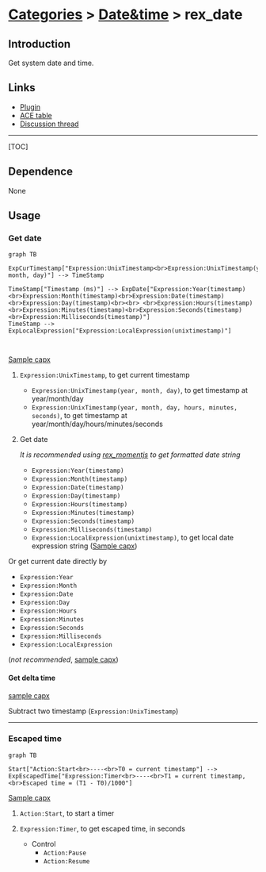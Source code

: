 # [Categories](categories.index.html) > [Date&time](date.index.html) > rex_date

## Introduction

Get system date and time.

## Links

- [Plugin](https://rexrainbow.github.io/C2RexDoc/repo/rex_date.7z)
- [ACE table](https://rexrainbow.github.io/C2RexDoc/c2rexpluginsACE/plugin_rex_date.html)
- [Discussion thread](https://www.scirra.com/forum/plugin-system-date-and-time_t63492)


----

[TOC]

## Dependence

None

## Usage

### Get date

```mermaid
graph TB

ExpCurTimestamp["Expression:UnixTimestamp<br>Expression:UnixTimestamp(year, month, day)"] --> TimeStamp

TimeStamp["Timestamp (ms)"] --> ExpDate["Expression:Year(timestamp)<br>Expression:Month(timestamp)<br>Expression:Date(timestamp)<br>Expression:Day(timestamp)<br><br> <br>Expression:Hours(timestamp)<br>Expression:Minutes(timestamp)<br>Expression:Seconds(timestamp)<br>Expression:Milliseconds(timestamp)"]
TimeStamp --> ExpLocalExpression["Expression:LocalExpression(unixtimestamp)"]



```

[Sample capx](https://1drv.ms/u/s!Am5HlOzVf0kHhAc65AULXTBdPqJ-)

1. `Expression:UnixTimestamp`, to get current timestamp
   - `Expression:UnixTimestamp(year, month, day)`, to get timestamp at year/month/day
   - `Expression:UnixTimestamp(year, month, day, hours, minutes, seconds)`, to get timestamp at year/month/day/hours/minutes/seconds

2. Get date

   *It is recommended using [rex_momentjs](rex_momentjs.html) to get formatted date string*

   - `Expression:Year(timestamp)`
   - `Expression:Month(timestamp)`
   - `Expression:Date(timestamp)`
   - `Expression:Day(timestamp)`
   - `Expression:Hours(timestamp)`
   - `Expression:Minutes(timestamp)`
   - `Expression:Seconds(timestamp)`
   - `Expression:Milliseconds(timestamp)`
   - `Expression:LocalExpression(unixtimestamp)`, to get  local date expression string  ([Sample capx](https://onedrive.live.com/redir?resid=7497FD5EC94476E!2005&authkey=!ALPkWoHGnr0yflU&ithint=file%2ccapx))

Or get current date directly by

- `Expression:Year`
- `Expression:Month`
- `Expression:Date`
- `Expression:Day`
- `Expression:Hours`
- `Expression:Minutes`
- `Expression:Seconds`
- `Expression:Milliseconds`
- `Expression:LocalExpression`

(*not recommended*, [sample capx](https://onedrive.live.com/redir?resid=7497FD5EC94476E%21518&authkey=%21AE0tB7g9lHRUElM&ithint=file%2c.capx)) 

#### Get delta time

[sample capx](https://onedrive.live.com/redir?resid=7497FD5EC94476E!970&authkey=!AN7Tkw1wSgjrxyE&ithint=file%2ccapx)

Subtract two timestamp (`Expression:UnixTimestamp`)

----

### Escaped time

```mermaid
graph TB

Start["Action:Start<br>----<br>T0 = current timestamp"] --> ExpEscapedTime["Expression:Timer<br>----<br>T1 = current timestamp,<br>Escaped time = (T1 - T0)/1000"]
```

[Sample capx](https://onedrive.live.com/redir?resid=7497FD5EC94476E!731&authkey=!APfM6TAxdgfHDn0&ithint=file%2ccapx)

1. `Action:Start`, to start a timer

2. `Expression:Timer`, to get escaped time, in seconds

   - Control
     - `Action:Pause`
     - `Action:Resume`

   ​